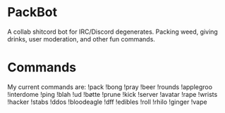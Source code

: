 # PackBot
A collab shitcord bot for IRC/Discord degenerates. Packing weed, giving drinks, user moderation, and other fun commands.

# Commands
My current commands are: !pack !bong !pray !beer !rounds !applegroo !interdome !ping !blah !ud !bøtte !prune !kick !server !avatar !rape !wrists !hacker !stabs !ddos !bloodeagle !dff !edibles !roll !rhilo !ginger !vape

